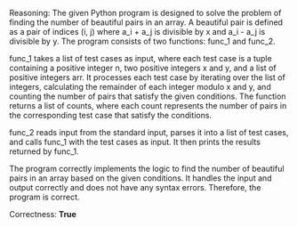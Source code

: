 Reasoning: 
The given Python program is designed to solve the problem of finding the number of beautiful pairs in an array. A beautiful pair is defined as a pair of indices (i, j) where a_i + a_j is divisible by x and a_i - a_j is divisible by y. The program consists of two functions: func_1 and func_2. 

func_1 takes a list of test cases as input, where each test case is a tuple containing a positive integer n, two positive integers x and y, and a list of positive integers arr. It processes each test case by iterating over the list of integers, calculating the remainder of each integer modulo x and y, and counting the number of pairs that satisfy the given conditions. The function returns a list of counts, where each count represents the number of pairs in the corresponding test case that satisfy the conditions.

func_2 reads input from the standard input, parses it into a list of test cases, and calls func_1 with the test cases as input. It then prints the results returned by func_1.

The program correctly implements the logic to find the number of beautiful pairs in an array based on the given conditions. It handles the input and output correctly and does not have any syntax errors. Therefore, the program is correct.

Correctness: **True**